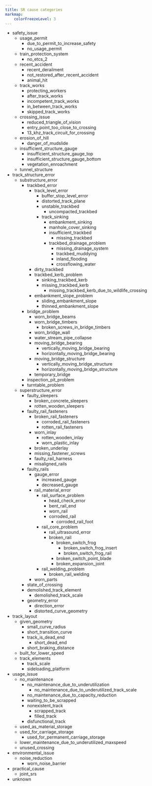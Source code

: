 ```yaml
---
title: SR cause categories
markmap:
    colorFreezeLevel: 3
---
```


- safety_issue
    - usage_permit
        - due_to_permit_to_increase_safety
        - no_usage_permit
    - train_protection_system
        - no_etcs_2
    - recent_accident
        - recent_derailment
        - not_restored_after_recent_accident
        - animal_hit
    - track_works
        - protecting_workers
        - after_track_works
        - incompetent_track_works
        - in_between_track_works
        - skipped_track_works
    - crossing_issue
        - reduced_triangle_of_vision
        - entry_point_too_close_to_crossing
        - 13_khz_track_circuit_for_crossing
    - erosion_of_hill
        - danger_of_mudslide
    - insufficient_structure_gauge
        - insufficient_structure_gauge_top
        - insufficient_structure_gauge_bottom
        - vegetation_enroachment
    - tunnel_structure
- track_structure_error
    - substructure_error
        - trackbed_error
            - track_level_error
                - buffer_stop_level_error
                - distorted_track_plane
                - unstable_trackbed
                    - uncompacted_trackbed
                - track_sinking
                    - embankment_sinking
                    - manhole_cover_sinking
                    - insufficient_trackbed
                        - missing_trackbed
                    - trackbed_drainage_problem
                        - missing_drainage_system
                        - trackbed_muddying
                        - inland_flooding
                        - crossflowing_water
            - dirty_trackbed
            - trackbed_kerb_problem
                - sinking_trackbed_kerb
                - missing_trackbed_kerb
                    - missing_trackbed_kerb_due_to_wildlife_crossing
            - embankment_slope_problem
                - sliding_embankment_slope
                - thinned_embankment_slope
        - bridge_problem
            - worn_bridge_beams
            - worn_bridge_timbers
                - broken_screws_in_bridge_timbers
            - worn_bridge_wall
            - water_stream_pipe_collapse
            - moving_bridge_bearing
                - vertically_moving_bridge_bearing
                - horizontally_moving_bridge_bearing
            - moving_bridge_structure
                - vertically_moving_bridge_structure
                - horizontally_moving_bridge_structure
            - temporary_bridge
        - inspection_pit_problem
        - turntable_problem
    - superstructure_error
        - faulty_sleepers
            - broken_concrete_sleepers
            - rotten_wooden_sleepers
        - faulty_rail_fasteners
            - broken_rail_fasteners
              - corroded_rail_fasteners
              - rotten_rail_fasteners
            - worn_inlay
                - rotten_wooden_inlay
                - worn_plastic_inlay
            - broken_underlay
            - missing_fastener_screws
            - faulty_rail_harness
            - misaligned_rails
        - faulty_rails
            - gauge_error
                - increased_gauge
                - decreased_gauge
            - rail_material_error
                - rail_surface_problem
                    - head_check_error
                    - bent_rail_end
                    - worn_rail
                    - corroded_rail
                        - corroded_rail_foot
                - rail_core_problem
                    - rail_ultrasound_error
                    - broken_rail
                        - broken_switch_frog
                          - broken_switch_frog_insert
                          - broken_switch_frog_rail
                        - broken_switch_point_blade
                        - broken_expansion_joint
                - rail_welding_problem
                    - broken_rail_welding
            - worn_parts
        - state_of_crossing
        - demolished_track_element
            - demolished_track_scale
        - geometry_error
            - direction_error
            - distorted_curve_geometry
- track_layout
    - given_geometry
        - small_curve_radius
        - short_transition_curve
        - track_is_dead_end
            - short_dead_end
        - short_braking_distance
    - built_for_lower_speed
    - track_elements
        - track_scale
        - sideloading_platform
- usage_issue
    - no_maintenance
        - no_maintenance_due_to_underutilization
            - no_maintenance_due_to_underutilized_track_scale
        - no_maintenance_due_to_capacity_reduction
        - waiting_to_be_scrapped
        - nonexistent_track
            - scrapped_track
            - filled_track
        - disfunctional_track
    - used_as_material_storage
    - used_for_carriage_storage
        - used_for_permanent_carriage_storage
    - lower_maintenance_due_to_underutilized_maxspeed
    - unused_crossing
- environmental_issue
    - noise_reduction
        - worn_noise_barrier
- practical_cause
    - joint_srs
- unknown